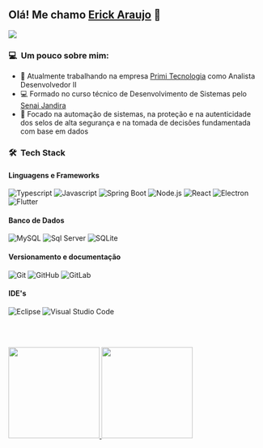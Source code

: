 ## Olá! Me chamo [Erick Araujo](https://www.linkedin.com/in/erick-araujo-a51b0014b/) 👋
![](https://komarev.com/ghpvc/?username=erickaraujoo&color=006bed)

### 💻 &nbsp;Um pouco sobre mim:

- 🤵 Atualmente trabalhando na empresa [Primi Tecnologia](https://www.primi.com.br) como Analista Desenvolvedor II
- 💻 Formado no curso técnico de Desenvolvimento de Sistemas pelo [Senai Jandira](https://jandira.sp.senai.br/curso/85566/127/tecnico-de-desenvolvimento-de-sistemas)
- 📖 Focado na automação de sistemas, na proteção e na autenticidade dos selos de alta segurança e na tomada de decisões fundamentada com base em dados

### 🛠 &nbsp;Tech Stack

#### Linguagens e Frameworks

![Typescript](https://img.shields.io/badge/TypeScript-007ACC?style=for-the-badge&logo=typescript&logoColor=white)
![Javascript](https://img.shields.io/badge/Javascript-007ACC?style=for-the-badge&logo=javascript&logoColor=white)
![Spring Boot](https://img.shields.io/badge/Spring--Boot-6DB33F?style=for-the-badge&logo=spring&logoColor=white)
![Node.js](https://img.shields.io/badge/Node.js-43853D?style=for-the-badge&logo=ts-node&logoColor=white)
![React](https://img.shields.io/badge/React-20232A?style=for-the-badge&logo=react&logoColor=61DAFB)
![Electron](https://img.shields.io/badge/Electron-20232A?style=for-the-badge&logo=electron&logoColor=61DAFB)
![Flutter](https://img.shields.io/badge/-Flutter-white?style=for-the-badge&logo=flutter&logoColor=61DAFB)

#### Banco de Dados

![MySQL](https://img.shields.io/badge/MySQL-00000F?style=for-the-badge&logo=mysql&logoColor=white)
![Sql Server](https://img.shields.io/badge/SqlServer-003B57?style=for-the-badge&logo=microsoft-sql-server&logoColor=white)
![SQLite](https://img.shields.io/badge/sqlite-white?style=for-the-badge&logo=sqlite&logoColor=61DAFB)

#### Versionamento e documentação

![Git](https://img.shields.io/badge/Git-F05032?style=for-the-badge&logo=git&logoColor=white)
![GitHub](https://img.shields.io/badge/GitHub-100000?style=for-the-badge&logo=github&logoColor=white)
![GitLab](https://img.shields.io/badge/GitLab-330F63?style=for-the-badge&logo=gitlab&logoColor=white)

#### IDE's

![Eclipse](https://img.shields.io/badge/Eclipse-2C2255?style=for-the-badge&logo=eclipse&logoColor=white)
![Visual Studio Code](https://img.shields.io/badge/Visual_Studio_Code-0078D4?style=for-the-badge&logo=visual%20studio%20code&logoColor=white)

<br />
<br />

<p>
<a href="https://github.com/erickaraujoo">
  <img height="180em" src="https://github-readme-stats.vercel.app/api?username=erickaraujoo&show_icons=true&theme=dracula" />
  <img height="180em" src="https://github-readme-stats-eight-theta.vercel.app/api/top-langs/?username=erickaraujoo&theme=dracula&layout=compact&exclude_lang=java+r" />
</a>
</p>
